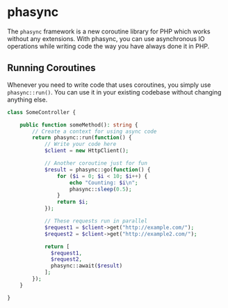 # phasync

The `phasync` framework is a new coroutine library for PHP which works without any extensions. With phasync, you can use asynchronous IO operations while writing code the way you have always done it in PHP.

## Running Coroutines

Whenever you need to write code that uses coroutines, you simply use `phasync::run()`. You can use it in your existing codebase without changing anything else.

```php
class SomeController {

    public function someMethod(): string {
        // Create a context for using async code
        return phasync::run(function() {
            // Write your code here
            $client = new HttpClient();

            // Another coroutine just for fun
            $result = phasync::go(function() {
                for ($i = 0; $i < 10; $i++) {
                    echo "Counting: $i\n";
                    phasync::sleep(0.5);
                }
                return $i;
            });

            // These requests run in parallel
            $request1 = $client->get("http://example.com/");
            $request2 = $client->get("http://example2.com/");

            return [
              $request1,
              $request2,
              phasync::await($result)
            ];
        });
    }

}
```
